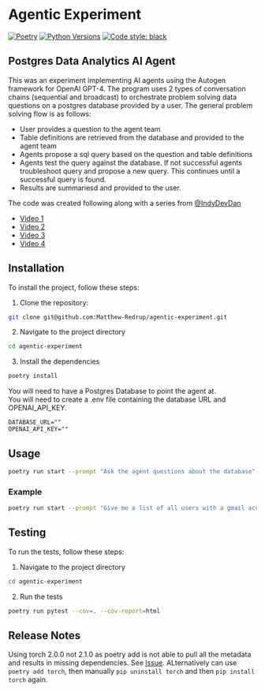 # Agentic Experiment
[![Poetry](https://img.shields.io/endpoint?url=https://python-poetry.org/badge/v0.json)](https://python-poetry.org/)
[![Python Versions](https://img.shields.io/pypi/pyversions/poetry-core)](https://pypi.org/project/poetry-core/)
[![Code style: black](https://img.shields.io/badge/code%20style-black-000000.svg)](https://github.com/psf/black)

## Postgres Data Analytics AI Agent

This was an experiment implementing AI agents using the Autogen framework for OpenAI GPT-4. The program uses 2 types of conversation chains (sequential and broadcast) to orchestrate problem solving data questions on a postgres database provided by a user. The general problem solving flow is as follows:
- User provides a question to the agent team
- Table definitions are retrieved from the database and provided to the agent team
- Agents propose a sql query based on the question and table definitions
- Agents test the query against the database. If not successful agents troubleshoot query and propose a new query. This continues until a successful query is found.
- Results are summariesd and provided to the user.

The code was created following along with a series from [@IndyDevDan](https://www.youtube.com/@indydevdan)

- [Video 1](https://www.youtube.com/watch?v=jmDMusirPKA)
- [Video 2](https://www.youtube.com/watch?v=JjVvYDPVrAQ) 
- [Video 3](https://www.youtube.com/watch?v=4o8tymMQ5GM)
- [Video 4](https://www.youtube.com/watch?v=CKo-czvxFkY)


## Installation
To install the project, follow these steps:
1. Clone the repository:
```bash
git clone git@github.com:Matthew-Redrup/agentic-experiment.git
```
2. Navigate to the project directory
```bash
cd agentic-experiment
```
3. Install the dependencies
```bash
poetry install
```
You will need to have a Postgres Database to point the agent at.  
You will need to create a .env file containing the database URL and OPENAI_API_KEY.

```
DATABASE_URL=""
OPENAI_API_KEY=""
```

## Usage
```bash
poetry run start --prompt "Ask the agent questions about the database"
```

### Example
```bash
poetry run start --prompt "Give me a list of all users with a gmail account"
```

## Testing
To run the tests, follow these steps:
1. Navigate to the project directory
```bash
cd agentic-experiment
```
2. Run the tests
```bash
poetry run pytest --cov=. --cov-report=html
```


## Release Notes
Using torch 2.0.0 not 2.1.0 as poetry add is not able to pull all the metadata and results in missing dependencies. See [Issue](https://github.com/pytorch/pytorch/issues/104259).
ALternatively can use `poetry add torch`, then manually `pip uninstall torch` and then `pip install torch` again.
